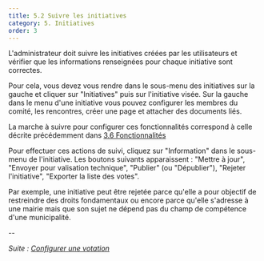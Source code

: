 ```yaml
---
title: 5.2 Suivre les initiatives
category: 5. Initiatives
order: 3
---
```


L'administrateur doit suivre les initiatives créées par les utilisateurs et vérifier que les informations renseignées pour chaque initiative sont correctes.

Pour cela, vous devez vous rendre dans le sous-menu des initiatives sur la gauche et cliquer sur "Initiatives" puis sur l'initiative visée. Sur la gauche dans le menu d'une initiative vous pouvez configurer les membres du comité, les rencontres, créer une page et attacher des documents liés.

La marche à suivre pour configurer ces fonctionnalités correspond à celle décrite précédemment dans [3.6 Fonctionnalités]({{site.baseurl}}/3-concertations/6-fonctionnalites/)

Pour effectuer ces actions de suivi, cliquez sur "Information" dans le sous-menu de l'initiative. Les boutons suivants apparaissent : "Mettre à jour", "Envoyer pour valisation technique", "Publier" (ou "Dépublier"), "Rejeter l'initiative", "Exporter la liste des votes".

Par exemple, une initiative peut être rejetée parce qu'elle a pour objectif de restreindre des droits fondamentaux ou encore parce qu'elle s'adresse à une mairie mais que son sujet ne dépend pas du champ de compétence d'une municipalité.

--

*Suite : [Configurer une votation]({{site.baseurl}}/6-votations/0-index/)*